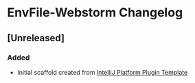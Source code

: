 <!-- Keep a Changelog guide -> https://keepachangelog.com -->

# EnvFile-Webstorm Changelog

## [Unreleased]
### Added
- Initial scaffold created from [IntelliJ Platform Plugin Template](https://github.com/JetBrains/intellij-platform-plugin-template)
